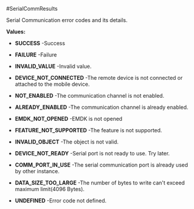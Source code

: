 #SerialCommResults

Serial Communication error codes and its details.

**Values:**

* **SUCCESS** -Success

* **FAILURE** -Failure

* **INVALID_VALUE** -Invalid value.

* **DEVICE_NOT_CONNECTED** -The remote device is not connected or attached to the mobile device.

* **NOT_ENABLED** -The communication channel is not enabled.

* **ALREADY_ENABLED** -The communication channel is already enabled.

* **EMDK_NOT_OPENED** -EMDK is not opened

* **FEATURE_NOT_SUPPORTED** -The feature is not supported.

* **INVALID_OBJECT** -The object is not valid.

* **DEVICE_NOT_READY** -Serial port is not ready to use. Try later.

* **COMM_PORT_IN_USE** -The serial communication port is already used by other instance.

* **DATA_SIZE_TOO_LARGE** -The number of bytes to write can't exceed maximum limit(4096 Bytes).

* **UNDEFINED** -Error code not defined.


